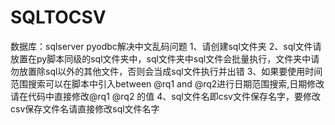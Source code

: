 # SQLTOCSV
数据库：sqlserver
pyodbc解决中文乱码问题
1、请创建sql文件夹
2、sql文件请放置在py脚本同级的sql文件夹中，sql文件夹中sql文件会批量执行，文件夹中请勿放置除sql以外的其他文件，否则会当成sql文件执行并出错
3、如果要使用时间范围搜索可以在脚本中引入between @rq1 and @rq2进行日期范围搜索,日期修改请在代码中直接修改@rq1 @rq2 的值
4、sql文件名即csv文件保存名字，要修改csv保存文件名请直接修改sql文件名字
